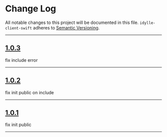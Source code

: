 # Change Log

All notable changes to this project will be documented in this file.
`idylle-client-swift` adheres to [Semantic Versioning](http://semver.org/).

---

## [1.0.3](https://github.com/Digipolitan/idylle-client-swift/releases/tag/v1.0.3)

fix include error

---

## [1.0.2](https://github.com/Digipolitan/idylle-client-swift/releases/tag/v1.0.2)

fix init public on include

---

## [1.0.1](https://github.com/Digipolitan/idylle-client-swift/releases/tag/v1.0.1)

fix init public

---
